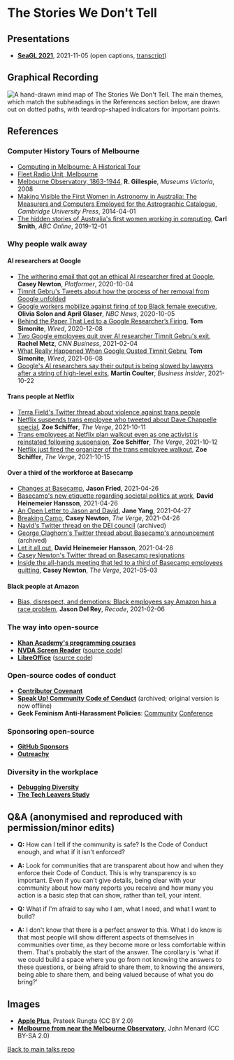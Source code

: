 # The Stories We Don't Tell

## Presentations

- [**SeaGL 2021**](https://seagl.org/archive/2021/the-stories-we-dont-tell), 2021-11-05 (open captions, [transcript](transcript.md))

## Graphical Recording

![A hand-drawn mind map of The Stories We Don't Tell.  The main themes, which match the subheadings in the References section below, are drawn out on dotted paths, with teardrop-shaped indicators for important points.](tswdt-graphic.jpg "Graphical representation of The Stories We Don't Tell")

## References

### Computer History Tours of Melbourne

* [Computing in Melbourne: A Historical Tour](https://users.monash.edu/~gfarr/tour/)
* [Fleet Radio Unit, Melbourne](https://en.wikipedia.org/wiki/Fleet_Radio_Unit,_Melbourne)
* [Melbourne Observatory, 1863-1944](https://collections.museumsvictoria.com.au/articles/1634), **R. Gillespie**, *Museums Victoria*, 2008
* [Making Visible the First Women in Astronomy in Australia: The Measurers and Computers Employed for the Astrographic Catalogue](https://www.cambridge.org/core/journals/publications-of-the-astronomical-society-of-australia/article/making-visible-the-first-women-in-astronomy-in-australia-the-measurers-and-computers-employed-for-the-astrographic-catalogue/AD35E9CECEBC784E926D7B8F35E3D4E0), *Cambridge University Press*, 2014-04-01
* [The hidden stories of Australia's first women working in computing](https://www.abc.net.au/news/science/2019-12-01/women-computing-astronomy-technology/11713282), **Carl Smith**, *ABC Online*, 2019-12-01

### Why people walk away

#### AI researchers at Google

* [The withering email that got an ethical AI researcher fired at Google](https://www.platformer.news/p/the-withering-email-that-got-an-ethical), **Casey Newton**, *Platformer*, 2020-10-04
* [Timnit Gebru's Tweets about how the process of her removal from Google unfolded](https://twitter.com/timnitGebru/status/1334341991795142667)
* [Google workers mobilize against firing of top Black female executive](https://www.nbcnews.com/tech/internet/google-workers-mobilize-against-firing-top-black-female-executive-n1250038), **Olivia Solon and April Glaser**, *NBC News*, 2020-10-05
* [Behind the Paper That Led to a Google Researcher’s Firing](https://www.wired.com/story/behind-paper-led-google-researchers-firing/), **Tom Simonite**, *Wired*, 2020-12-08
* [Two Google employees quit over AI researcher Timnit Gebru's exit](https://edition.cnn.com/2021/02/04/tech/google-employees-quit/index.html), **Rachel Metz**, *CNN Business*, 2021-02-04
* [What Really Happened When Google Ousted Timnit Gebru](https://www.wired.com/story/google-timnit-gebru-ai-what-really-happened/), **Tom Simonite**, *Wired*, 2021-06-08
* [Google's AI researchers say their output is being slowed by lawyers after a string of high-level exits](https://www.businessinsider.com/google-ethical-ai-timnit-gebru-2021-10?op=1&r=AU&IR=T), **Martin Coulter**, *Business Insider*, 2021-10-22

#### Trans people at Netflix

* [Terra Field's Twitter thread about violence against trans people](https://twitter.com/RainofTerra/status/1445914236668895236)
* [Netflix suspends trans employee who tweeted about Dave Chappelle special](https://www.theverge.com/2021/10/11/22720724/netflix-suspends-trans-employee-tweeted-dave-chappelle-the-closer), **Zoe Schiffer**, *The Verge*, 2021-10-11
* [Trans employees at Netflix plan walkout even as one activist is reinstated following suspension](https://www.theverge.com/2021/10/12/22723592/netflix-trans-employees-walkout-statements-ceo), **Zoe Schiffer**, *The Verge*, 2021-10-12
* [Netflix just fired the organizer of the trans employee walkout](https://www.theverge.com/2021/10/15/22728337/netflix-fires-organizer-trans-employee-walkout-dave-chappelle), **Zoe Schiffer**, *The Verge*, 2021-10-15

#### Over a third of the workforce at Basecamp

* [Changes at Basecamp](https://world.hey.com/jason/changes-at-basecamp-7f32afc5), **Jason Fried**, 2021-04-26
* [Basecamp's new etiquette regarding societal politics at work](https://world.hey.com/dhh/basecamp-s-new-etiquette-regarding-societal-politics-at-work-b44bef69), **David Heinemeier Hansson**, 2021-04-26
* [An Open Letter to Jason and David](https://janeyang.org/2021/04/27/an-open-letter-to-jason-and-david/), **Jane Yang**, 2021-04-27
* [Breaking Camp](https://www.theverge.com/2021/4/27/22406673/basecamp-political-speech-policy-controversy), **Casey Newton**, *The Verge*, 2021-04-26
* [Navid's Twitter thread on the DEI council](https://web.archive.org/web/20210427193613/https://twitter.com/Rahsfan/status/1387040932101386246) (archived)
* [George Claghorn's Twitter thread about Basecamp's announcement](https://web.archive.org/web/20210427141516/https://twitter.com/georgeclaghorn/status/1387041235697901571) (archived)
* [Let it all out](https://world.hey.com/dhh/let-it-all-out-78485e8e), **David Heinemeier Hansson**, 2021-04-28
* [Casey Newton's Twitter thread on Basecamp resignations](https://twitter.com/CaseyNewton/status/1388212468510380034)
* [Inside the all-hands meeting that led to a third of Basecamp employees quitting](https://www.theverge.com/2021/5/3/22418208/basecamp-all-hands-meeting-employee-resignations-buyouts-implosion), **Casey Newton**, *The Verge*, 2021-05-03

#### Black people at Amazon

* [Bias, disrespect, and demotions: Black employees say Amazon has a race problem](https://www.vox.com/recode/2021/2/26/22297554/amazon-race-black-diversity-inclusionn), **Jason Del Rey**, *Recode*, 2021-02-06

### The way into open-source

* [**Khan Academy's programming courses**](https://www.khanacademy.org/computing/computer-programming)
* [**NVDA Screen Reader**](https://www.nvaccess.org/) ([source code](https://github.com/nvaccess/nvda))
* [**LibreOffice**](https://www.libreoffice.org/) ([source code](https://www.libreoffice.org/about-us/source-code/))

### Open-source codes of conduct

* [**Contributor Covenant**](https://www.contributor-covenant.org/)
* [**Speak Up! Community Code of Conduct**](http://web.archive.org/web/20141109123859/http://speakup.io/coc.html) (archived; original version is now offline)
* **Geek Feminism Anti-Harassment Policies**: [Community](https://geekfeminism.wikia.org/wiki/Community_anti-harassment/Policy) [Conference](https://geekfeminism.wikia.org/wiki/Conference_anti-harassment/Policy)

### Sponsoring open-source

* [**GitHub Sponsors**](https://github.com/sponsors)
* [**Outreachy**](https://www.outreachy.org/)

### Diversity in the workplace

* [**Debugging Diversity**](https://debuggingdiversity.com/)
* [**The Tech Leavers Study**](https://www.kaporcenter.org/tech-leavers/)

## Q&A (anonymised and reproduced with permission/minor edits)

* **Q:** How can I tell if the community is safe?  Is the Code of Conduct enough, and what if it isn't enforced?
* **A:** Look for communities that are transparent about how and when they enforce their Code of Conduct.  This is why transparency is so important. Even if you can't give details, being clear with your community about how many reports you receive and how many you action is a basic step that can show, rather than tell, your intent.

* **Q:** What if I'm afraid to say who I am, what I need, and what I want to build?
* **A:** I don't know that there is a perfect answer to this.  What I do know is that most people will show different aspects of themselves in communities over time, as they become more or less comfortable within them.  That's probably the start of the answer.  The corollary is 'what if we could build a space where you go from not knowing the answers to these questions, or being afraid to share them, to knowing the answers, being able to share them, and being valued because of what you do bring?'

## Images

* [**Apple Plus**](https://tinyurl.com/tswdt08), Prateek Rungta (CC BY 2.0)
* [**Melbourne from near the Melbourne Observatory**](https://tinyurl.com/tswdt07), John Menard (CC BY-SA 2.0)

[Back to main talks repo](https://github.com/lisushka/talks)
